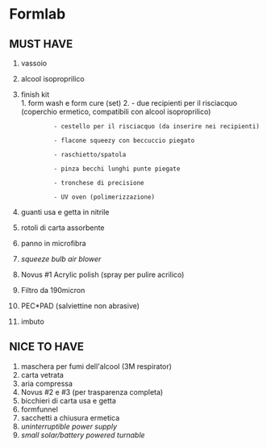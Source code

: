 **Formlab**
===========

MUST HAVE
---------
1. vassoio
2. alcool isoproprilico
3. finish kit					
				1. form wash e form cure (set)
				2.
				- due recipienti per il risciacquo (coperchio ermetico, compatibili con alcool isoproprilico)
				
				- cestello per il risciacquo (da inserire nei recipienti)
				
				- flacone squeezy con beccuccio piegato
				
				- raschietto/spatola
				
				- pinza becchi lunghi punte piegate
				
				- tronchese di precisione
				
				- UV oven (polimerizzazione)

4. guanti usa e getta in nitrile
5. rotoli di carta assorbente
6. panno in microfibra
7. *squeeze bulb air blower*
8. Novus \#1 Acrylic polish (spray per pulire acrilico)
9. Filtro da 190micron
10. PEC\*PAD (salviettine non abrasive)
11. imbuto

NICE TO HAVE
------------

1. maschera per fumi dell'alcool (3M respirator)
2. carta vetrata
3. aria compressa
4. Novus \#2 e \#3 (per trasparenza completa)
5. bicchieri di carta usa e getta
6. formfunnel
7. sacchetti a chiusura ermetica
8. *uninterruptible power supply*
9. *small solar/battery powered turnable*
